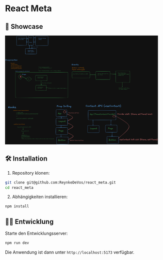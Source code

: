 # React Meta

## 📸 Showcase

![React Meta Showcase](public/react_meta_fix.png)

## 🛠️ Installation

1. Repository klonen:

```bash
git clone git@github.com:ReynkeDeVos/react_meta.git
cd react_meta
```

2. Abhängigkeiten installieren:

```bash
npm install
```

## 🏃‍♂️ Entwicklung

Starte den Entwicklungsserver:

```bash
npm run dev
```

Die Anwendung ist dann unter `http://localhost:5173` verfügbar.
